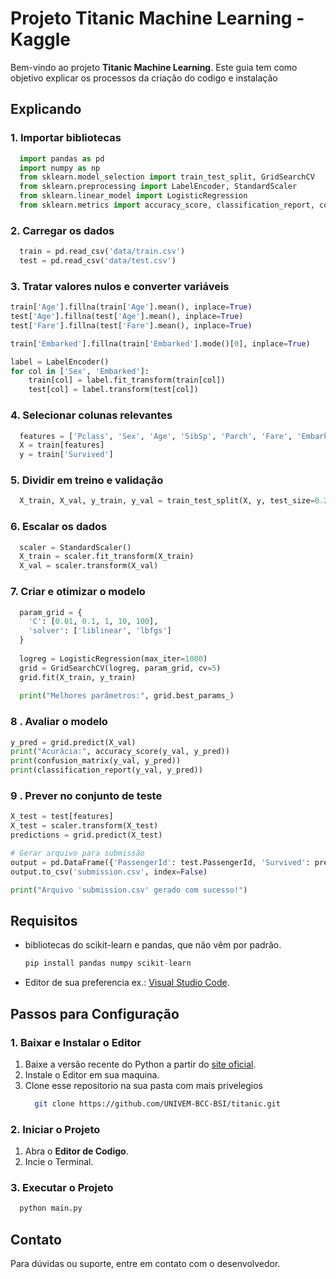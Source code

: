 # Projeto Titanic Machine Learning - Kaggle

Bem-vindo ao projeto **Titanic Machine Learning**. Este guia tem como objetivo explicar os processos da criação do codigo e instalação

## Explicando
### 1. Importar bibliotecas
```python
  import pandas as pd
  import numpy as np
  from sklearn.model_selection import train_test_split, GridSearchCV
  from sklearn.preprocessing import LabelEncoder, StandardScaler
  from sklearn.linear_model import LogisticRegression
  from sklearn.metrics import accuracy_score, classification_report, confusion_matrix
````
### 2. Carregar os dados
```python
  train = pd.read_csv('data/train.csv')
  test = pd.read_csv('data/test.csv')
```
### 3. Tratar valores nulos e converter variáveis
```python
train['Age'].fillna(train['Age'].mean(), inplace=True)
test['Age'].fillna(test['Age'].mean(), inplace=True)
test['Fare'].fillna(test['Fare'].mean(), inplace=True)

train['Embarked'].fillna(train['Embarked'].mode()[0], inplace=True)

label = LabelEncoder()
for col in ['Sex', 'Embarked']:
    train[col] = label.fit_transform(train[col])
    test[col] = label.transform(test[col])
```
### 4. Selecionar colunas relevantes
```python
  features = ['Pclass', 'Sex', 'Age', 'SibSp', 'Parch', 'Fare', 'Embarked']
  X = train[features]
  y = train['Survived']
```
### 5. Dividir em treino e validação
```python
  X_train, X_val, y_train, y_val = train_test_split(X, y, test_size=0.2, random_state=42)
```
### 6. Escalar os dados
```python
  scaler = StandardScaler()
  X_train = scaler.fit_transform(X_train)
  X_val = scaler.transform(X_val)
```
### 7. Criar e otimizar o modelo
```python
  param_grid = {
    'C': [0.01, 0.1, 1, 10, 100],
    'solver': ['liblinear', 'lbfgs']
  }
  
  logreg = LogisticRegression(max_iter=1000)
  grid = GridSearchCV(logreg, param_grid, cv=5)
  grid.fit(X_train, y_train)
  
  print("Melhores parâmetros:", grid.best_params_)
```
### 8 . Avaliar o modelo
```python
y_pred = grid.predict(X_val)
print("Acurácia:", accuracy_score(y_val, y_pred))
print(confusion_matrix(y_val, y_pred))
print(classification_report(y_val, y_pred))
```
### 9 . Prever no conjunto de teste
``` python
X_test = test[features]
X_test = scaler.transform(X_test)
predictions = grid.predict(X_test)

# Gerar arquivo para submissão
output = pd.DataFrame({'PassengerId': test.PassengerId, 'Survived': predictions})
output.to_csv('submission.csv', index=False)

print("Arquivo 'submission.csv' gerado com sucesso!")
```






## Requisitos

- bibliotecas do scikit-learn e pandas, que não vêm por padrão.
  ```python
  pip install pandas numpy scikit-learn
  ```
- Editor de sua preferencia ex.: [Visual Studio Code](https://code.visualstudio.com/download).

## Passos para Configuração

### 1. Baixar e Instalar o Editor

1. Baixe a versão recente do Python a partir do [site oficial](https://www.python.org/).
2. Instale o Editor em sua maquina.
3. Clone esse repositorio na sua pasta com mais privelegios
   ```bash
     git clone https://github.com/UNIVEM-BCC-BSI/titanic.git
   ```

### 2. Iniciar o Projeto

1. Abra o **Editor de Codigo**.
2. Incie o Terminal.

### 3. Executar o Projeto
```bash
  python main.py
```

## Contato

Para dúvidas ou suporte, entre em contato com o desenvolvedor.

